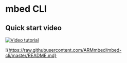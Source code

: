 # mbed CLI

## Quick start video

<span class="images">[![Video tutorial](http://img.youtube.com/vi/PI1Kq9RSN_Y/0.jpg)](http://www.youtube.com/watch?v=PI1Kq9RSN_Y)</span>

!{https://raw.githubusercontent.com/ARMmbed/mbed-cli/master/README.md}
